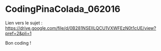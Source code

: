 # CodingPinaColada_062016

Lien vers le sujet : https://drive.google.com/file/d/0B281NSEIlLQCU1VXWFEzN0t1cUE/view?pref=2&pli=1

Bon coding !
